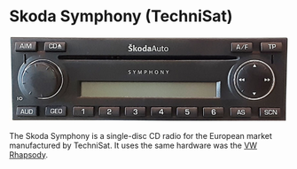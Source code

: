 # Skoda Symphony (TechniSat)

![Photo](./photos/front.jpg)

The Skoda Symphony is a single-disc CD radio for the European market manufactured by TechniSat.  It uses the same hardware was the
[VW Rhapsody](../vw_rhapsody).
